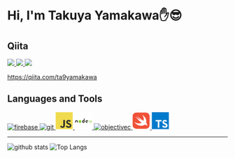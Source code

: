 # Hi, I'm Takuya Yamakawa✋😎


## Qiita
<p align="left">
  <a href="https://github.com/ta9yamakawa">
    <img height="20" src="https://img.shields.io/github/followers/ta9yamakawa?label=follow&logo=github&style=flat" />
  </a>
  <a href="http://qiita.com/ta9yamakawa">
    <img height="20" src="https://qiita-badge.apiapi.app/s/ta9yamakawa/posts.svg" />
  </a>
  <//qiita.com/ta9yamakawa">
    <img height="20" src="https://qiita-badge.apiapi.app/s/ta9yamakawa/contributions.svg" />
  </a>
</p>
 
https://qiita.com/ta9yamakawa
  
## Languages and Tools
  
<p align="left"> <a href="https://firebase.google.com/" target="_blank" rel="noreferrer"> <img src="https://www.vectorlogo.zone/logos/firebase/firebase-icon.svg" alt="firebase" width="40" height="40"/> </a> <a href="https://git-scm.com/" target="_blank" rel="noreferrer"> <img src="https://www.vectorlogo.zone/logos/git-scm/git-scm-icon.svg" alt="git" width="40" height="40"/> </a> <a href="https://developer.mozilla.org/en-US/docs/Web/JavaScript" target="_blank" rel="noreferrer"> <img src="https://raw.githubusercontent.com/devicons/devicon/master/icons/javascript/javascript-original.svg" alt="javascript" width="40" height="40"/> </a> <a href="https://nodejs.org" target="_blank" rel="noreferrer"> <img src="https://raw.githubusercontent.com/devicons/devicon/master/icons/nodejs/nodejs-original-wordmark.svg" alt="nodejs" width="40" height="40"/> </a> <a href="https://developer.apple.com/library/archive/documentation/Cocoa/Conceptual/ProgrammingWithObjectiveC/Introduction/Introduction.html" target="_blank" rel="noreferrer"> <img src="https://www.vectorlogo.zone/logos/apple_objectivec/apple_objectivec-icon.svg" alt="objectivec" width="40" height="40"/> </a> <a href="https://developer.apple.com/swift/" target="_blank" rel="noreferrer"> <img src="https://raw.githubusercontent.com/devicons/devicon/master/icons/swift/swift-original.svg" alt="swift" width="40" height="40"/> </a> <a href="https://www.typescriptlang.org/" target="_blank" rel="noreferrer"> <img src="https://raw.githubusercontent.com/devicons/devicon/master/icons/typescript/typescript-original.svg" alt="typescript" width="40" height="40"/> </a> </p>
  
***
  
<p align="left"> 
  <img alt="github stats" height="150px" src="https://github-readme-stats.vercel.app/api?username=ta9yamakawa&show_icons=true&theme=monokai" />
  <img alt="Top Langs" height="150px" src="https://github-readme-stats.vercel.app/api/top-langs/?username=ta9yamakawa&layout=compact&show_icons=true" />
</p>

